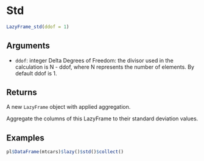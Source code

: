 # Std

```r
LazyFrame_std(ddof = 1)
```

## Arguments

- `ddof`: integer Delta Degrees of Freedom: the divisor used in the calculation is N - ddof, where N represents the number of elements. By default ddof is 1.

## Returns

A new `LazyFrame` object with applied aggregation.

Aggregate the columns of this LazyFrame to their standard deviation values.

## Examples

```r
pl$DataFrame(mtcars)$lazy()$std()$collect()
```